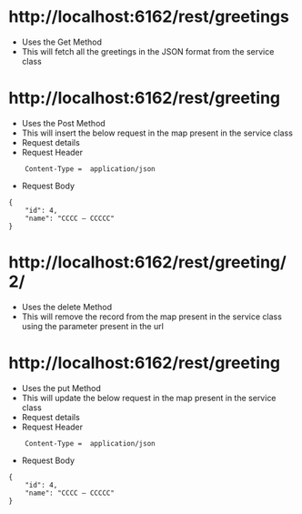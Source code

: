 # http://localhost:6162/rest/greetings
- Uses the Get Method
- This will fetch all the greetings in the JSON format from the service class

# http://localhost:6162/rest/greeting
- Uses the Post Method
- This will insert the below request in the map present in the service class
- Request details
- Request Header
```
    Content-Type =  application/json
```
- Request Body
```
{
	"id": 4,
	"name": "CCCC – CCCCC"
}
```

# http://localhost:6162/rest/greeting/2/
- Uses the delete Method
- This will remove the record from the map present in the service class using the parameter present in the url


# http://localhost:6162/rest/greeting
- Uses the put Method
- This will update the below request in the map present in the service class
- Request details
- Request Header
```
    Content-Type =  application/json
```
- Request Body
```
{
	"id": 4,
	"name": "CCCC – CCCCC"
}
```
